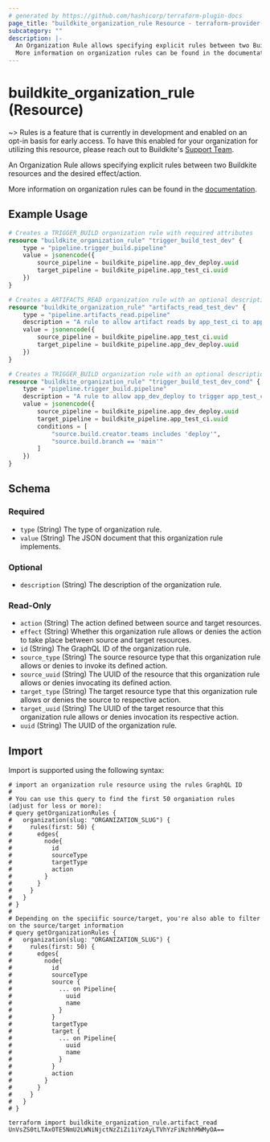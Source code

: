 ```yaml
---
# generated by https://github.com/hashicorp/terraform-plugin-docs
page_title: "buildkite_organization_rule Resource - terraform-provider-buildkite"
subcategory: ""
description: |-
  An Organization Rule allows specifying explicit rules between two Buildkite resources and the desired effect/action.
  More information on organization rules can be found in the documentation https://buildkite.com/docs/pipelines/rules.
---
```


# buildkite_organization_rule (Resource)

~> Rules is a feature that is currently in development and enabled on an opt-in basis for early access. To have this enabled for your organization for utilizing this resource, please reach out to Buildkite's [Support Team](https://buildkite.com/support).

An Organization Rule allows specifying explicit rules between two Buildkite resources and the desired effect/action. 

More information on organization rules can be found in the [documentation](https://buildkite.com/docs/pipelines/rules).

## Example Usage

```terraform
# Creates a TRIGGER_BUILD organization rule with required attributes
resource "buildkite_organization_rule" "trigger_build_test_dev" {
    type = "pipeline.trigger_build.pipeline"
    value = jsonencode({
        source_pipeline = buildkite_pipeline.app_dev_deploy.uuid
        target_pipeline = buildkite_pipeline.app_test_ci.uuid
    })
}

# Creates a ARTIFACTS_READ organization rule with an optional description
resource "buildkite_organization_rule" "artifacts_read_test_dev" {
    type = "pipeline.artifacts_read.pipeline"
    description = "A rule to allow artifact reads by app_test_ci to app_dev_deploy"
    value = jsonencode({
        source_pipeline = buildkite_pipeline.app_test_ci.uuid
        target_pipeline = buildkite_pipeline.app_dev_deploy.uuid
    })
}

# Creates a TRIGGER_BUILD organization rule with an optional description and conditions
resource "buildkite_organization_rule" "trigger_build_test_dev_cond" {
    type = "pipeline.trigger_build.pipeline"
    description = "A rule to allow app_dev_deploy to trigger app_test_ci builds with conditions"
    value = jsonencode({
        source_pipeline = buildkite_pipeline.app_dev_deploy.uuid
        target_pipeline = buildkite_pipeline.app_test_ci.uuid
        conditions = [
            "source.build.creator.teams includes 'deploy'",
            "source.build.branch == 'main'"
        ]
    })
}
```

## Schema

### Required

- `type` (String) The type of organization rule.
- `value` (String) The JSON document that this organization rule implements.

### Optional

- `description` (String) The description of the organization rule.

### Read-Only

- `action` (String) The action defined between source and target resources.
- `effect` (String) Whether this organization rule allows or denies the action to take place between source and target resources.
- `id` (String) The GraphQL ID of the organization rule.
- `source_type` (String) The source resource type that this organization rule allows or denies to invoke its defined action.
- `source_uuid` (String) The UUID of the resource that this organization rule allows or denies invocating its defined action.
- `target_type` (String) The target resource type that this organization rule allows or denies the source to respective action.
- `target_uuid` (String) The UUID of the target resource that this organization rule allows or denies invocation its respective action.
- `uuid` (String) The UUID of the organization rule.

## Import

Import is supported using the following syntax:

```shell
# import an organization rule resource using the rules GraphQL ID
#
# You can use this query to find the first 50 organiation rules (adjust for less or more):
# query getOrganizationRules {
#   organization(slug: "ORGANIZATION_SLUG") {
#     rules(first: 50) {
#       edges{
#         node{
#           id
#           sourceType
#           targetType
#           action
#         }
#       }
#     }
#   }
# }
#
# Depending on the speciific source/target, you're also able to filter on the source/target information
# query getOrganizationRules {
#   organization(slug: "ORGANIZATION_SLUG") {
#     rules(first: 50) {
#       edges{
#         node{
#           id
#           sourceType
#           source {
#             ... on Pipeline{
#               uuid
#               name
#             }            
#           }
#           targetType
#           target {
#             ... on Pipeline{
#               uuid
#               name
#             }            
#           }
#           action
#         }
#       }
#     }
#   }
# }

terraform import buildkite_organization_rule.artifact_read UnVsZS0tLTAxOTE5NmU2LWNiNjctNzZiZi1iYzAyLTVhYzFiNzhhMWMyOA==
```

